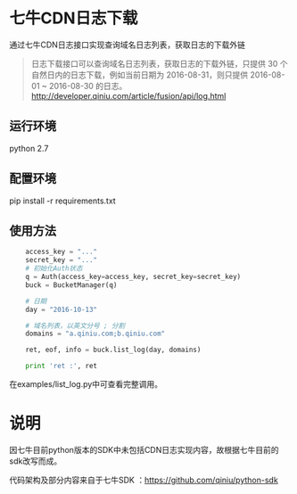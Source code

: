 # 七牛CDN日志下载 #

通过七牛CDN日志接口实现查询域名日志列表，获取日志的下载外链

> 日志下载接口可以查询域名日志列表，获取日志的下载外链，只提供 30 个自然日内的日志下载，例如当前日期为 2016-08-31，则只提供 2016-08-01 ~ 2016-08-30 的日志。
> http://developer.qiniu.com/article/fusion/api/log.html

## 运行环境

python 2.7

## 配置环境

pip install -r requirements.txt

## 使用方法

```python
    access_key = "..."
    secret_key = "..."
    # 初始化Auth状态
    q = Auth(access_key=access_key, secret_key=secret_key)
    buck = BucketManager(q)

    # 日期
    day = "2016-10-13"

    # 域名列表，以英文分号 ; 分割
    domains = "a.qiniu.com;b.qiniu.com"

    ret, eof, info = buck.list_log(day, domains)

    print 'ret :', ret
```

在examples/list_log.py中可查看完整调用。

# 说明
因七牛目前python版本的SDK中未包括CDN日志实现内容，故根据七牛目前的sdk改写而成。

代码架构及部分内容来自于七牛SDK ：https://github.com/qiniu/python-sdk